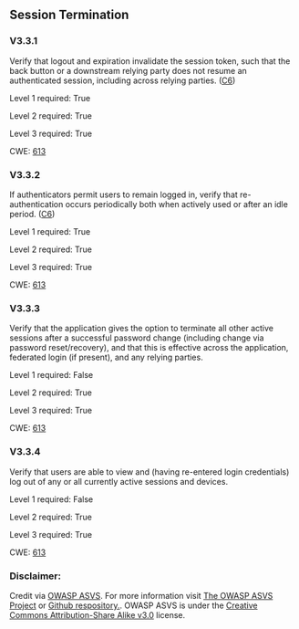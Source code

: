 ##  Session Termination

### V3.3.1

Verify that logout and expiration invalidate the session token, such that the back button or a downstream relying party does not resume an authenticated session, including across relying parties. ([C6](https://owasp.org/www-project-proactive-controls/#div-numbering))

Level 1 required: True

Level 2 required: True

Level 3 required: True

CWE: [613](https://cwe.mitre.org/data/definitions/613)

### V3.3.2

If authenticators permit users to remain logged in, verify that re-authentication occurs periodically both when actively used or after an idle period. ([C6](https://owasp.org/www-project-proactive-controls/#div-numbering))

Level 1 required: True

Level 2 required: True

Level 3 required: True

CWE: [613](https://cwe.mitre.org/data/definitions/613)

### V3.3.3

Verify that the application gives the option to terminate all other active sessions after a successful password change (including change via password reset/recovery), and that this is effective across the application, federated login (if present), and any relying parties.

Level 1 required: False

Level 2 required: True

Level 3 required: True

CWE: [613](https://cwe.mitre.org/data/definitions/613)

### V3.3.4

Verify that users are able to view and (having re-entered login credentials) log out of any or all currently active sessions and devices.

Level 1 required: False

Level 2 required: True

Level 3 required: True

CWE: [613](https://cwe.mitre.org/data/definitions/613)



### Disclaimer:

Credit via [OWASP ASVS](https://owasp.org/www-project-application-security-verification-standard/). For more information visit [The OWASP ASVS Project](https://owasp.org/www-project-application-security-verification-standard/) or [Github respository.](https://github.com/OWASP/ASVS). OWASP ASVS is under the [Creative Commons Attribution-Share Alike v3.0](https://creativecommons.org/licenses/by-sa/3.0/) license.
